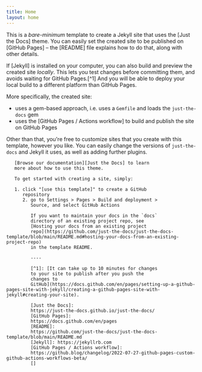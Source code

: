 ```yaml
---
title: Home
layout: home
---
```


This is a *bare-minimum* template to create a Jekyll site
that uses the [Just the Docs] theme. You can easily set the
created site to be published on [GitHub Pages] – the
[README] file explains how to do that, along with other
details.

If [Jekyll] is installed on your computer, you can also
build and preview the created site *locally*. This lets you
test changes before committing them, and avoids waiting for
GitHub Pages.[^1] And you will be able to deploy your local
build to a different platform than GitHub Pages.

More specifically, the created site:

- uses a gem-based approach, i.e. uses a `Gemfile` and loads
the `just-the-docs` gem
- uses the [GitHub Pages / Actions workflow] to build and
publish the site on GitHub Pages

Other than that, you're free to customize sites that you
create with this template, however you like. You can easily
change the versions of `just-the-docs` and Jekyll it uses,
       as well as adding further plugins.

       [Browse our documentation][Just the Docs] to learn
       more about how to use this theme.

       To get started with creating a site, simply:

       1. click "[use this template]" to create a GitHub
          repository
          2. go to Settings > Pages > Build and deployment >
             Source, and select GitHub Actions

             If you want to maintain your docs in the `docs`
             directory of an existing project repo, see
             [Hosting your docs from an existing project
             repo](https://github.com/just-the-docs/just-the-docs-template/blob/main/README.md#hosting-your-docs-from-an-existing-project-repo)
             in the template README.

             ----

             [^1]: [It can take up to 10 minutes for changes
             to your site to publish after you push the
             changes to
             GitHub](https://docs.github.com/en/pages/setting-up-a-github-pages-site-with-jekyll/creating-a-github-pages-site-with-jekyll#creating-your-site).

             [Just the Docs]:
             https://just-the-docs.github.io/just-the-docs/
             [GitHub Pages]:
             https://docs.github.com/en/pages
             [README]:
             https://github.com/just-the-docs/just-the-docs-template/blob/main/README.md
             [Jekyll]: https://jekyllrb.com
             [GitHub Pages / Actions workflow]:
             https://github.blog/changelog/2022-07-27-github-pages-custom-github-actions-workflows-beta/
             []
